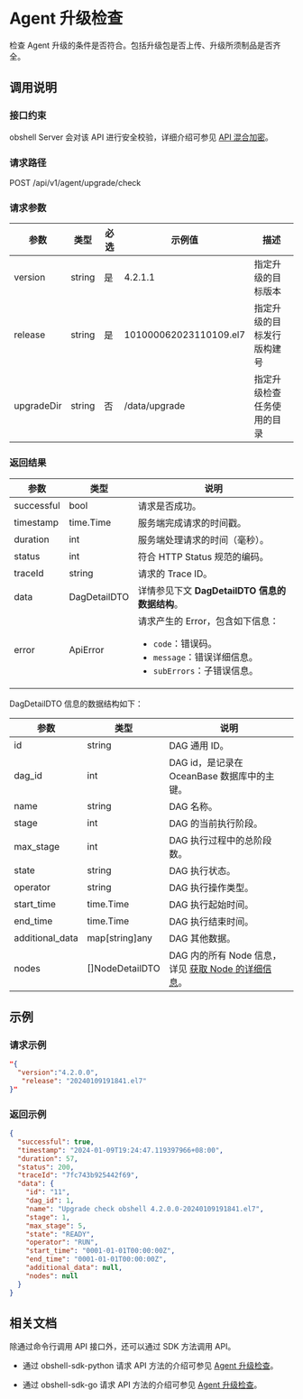 # Agent 升级检查

检查 Agent 升级的条件是否符合。包括升级包是否上传、升级所须制品是否齐全。

## 调用说明

### 接口约束

obshell Server 会对该 API 进行安全校验，详细介绍可参见 [API 混合加密](../20.api-hybrid-encryption.md)。

### 请求路径

POST /api/v1/agent/upgrade/check

### 请求参数

| 参数 | 类型 | 必选 | 示例值 | 描述 |
| --- | --- | --- | --- | --- |
| version | string | 是 | 4.2.1.1 | 指定升级的目标版本 |
| release | string | 是 | 101000062023110109.el7 | 指定升级的目标发行版构建号 |
| upgradeDir | string | 否 | /data/upgrade | 指定升级检查任务使用的目录 |

### 返回结果

| 参数 | 类型 | 说明 |
| --- | --- | --- |
| successful | bool | 请求是否成功。 |
| timestamp | time.Time | 服务端完成请求的时间戳。 |
| duration | int | 服务端处理请求的时间（毫秒）。 |
| status | int | 符合 HTTP Status 规范的编码。 |
| traceId | string | 请求的 Trace ID。 |
| data | DagDetailDTO | 详情参见下文 **DagDetailDTO 信息的数据结构**。 |
| error | ApiError | 请求产生的 Error，包含如下信息：<ul><li>`code`：错误码。</li><li>`message`：错误详细信息。</li><li>`subErrors`：子错误信息。</li></ul> |

DagDetailDTO 信息的数据结构如下：

| 参数 | 类型 | 说明 |
| --- | --- | --- |
| id | string | DAG 通用 ID。 |
| dag_id | int | DAG id，是记录在 OceanBase 数据库中的主键。 |
| name | string | DAG 名称。 |
| stage | int | DAG 的当前执行阶段。 |
| max_stage | int | DAG 执行过程中的总阶段数。 |
| state | string | DAG 执行状态。 |
| operator | string | DAG 执行操作类型。 |
| start_time | time.Time | DAG 执行起始时间。 |
| end_time | time.Time | DAG 执行结束时间。 |
| additional_data | map[string]any | DAG 其他数据。 |
| nodes | []NodeDetailDTO | DAG 内的所有 Node 信息，详见 [获取 Node 的详细信息](../1000.task-management/2100.get-node-detail.md)。 |

## 示例

### 请求示例

```json
"{
  "version":"4.2.0.0", 
   "release": "20240109191841.el7"
}"
```

### 返回示例

```json
{
  "successful": true,
  "timestamp": "2024-01-09T19:24:47.119397966+08:00",
  "duration": 57,
  "status": 200,
  "traceId": "7fc743b925442f69",
  "data": {
    "id": "11",
    "dag_id": 1,
    "name": "Upgrade check obshell 4.2.0.0-20240109191841.el7",
    "stage": 1,
    "max_stage": 5,
    "state": "READY",
    "operator": "RUN",
    "start_time": "0001-01-01T00:00:00Z",
    "end_time": "0001-01-01T00:00:00Z",
    "additional_data": null,
    "nodes": null
  }
}
```

## 相关文档

除通过命令行调用 API 接口外，还可以通过 SDK 方法调用 API。

* 通过 obshell-sdk-python 请求 API 方法的介绍可参见 [Agent 升级检查](../../500.obshell-sdk-reference/100.python/110.obshell-management/1000.agent-upgrade-check-of-python.md)。

* 通过 obshell-sdk-go 请求 API 方法的介绍可参见 [Agent 升级检查](../../500.obshell-sdk-reference/200.go/110.obshell-management/1000.agent-upgrade-check-of-go.md)。
